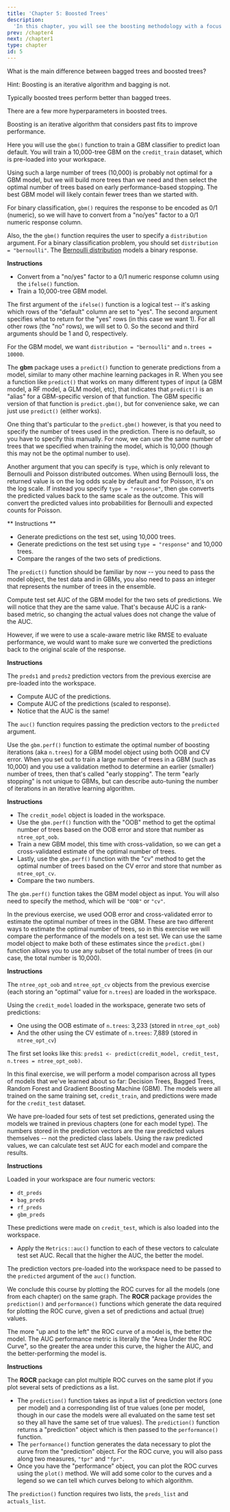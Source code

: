 ```yaml
---
title: 'Chapter 5: Boosted Trees'
description:
  'In this chapter, you will see the boosting methodology with a focus on the Gradient Boosting Machine (GBM) algorithm, another popular tree-based ensemble method. Here you will learn how to train, tune and evaluate GBM models in R.'
prev: /chapter4
next: /chapter1
type: chapter
id: 5
---
```


<exercise id="1" title="Introduction to boosting" type="slides">

<slides source="chapter5_01">
</slides>

</exercise>

<exercise id="2" title="Bagged trees vs. boosted trees">

What is the main difference between bagged trees and boosted trees?

Hint: Boosting is an iterative algorithm and bagging is not.

<choice>
<opt text="Boosted trees don't perform as well as bagged trees.">

Typically boosted trees perform better than bagged trees.

</opt>

<opt text="Boosted trees have fewer hyperparameters to tune than bagged trees." >

There are a few more hyperparameters in boosted trees.

</opt>

<opt text="Boosted trees improve the model fit by considering past fits and bagged trees do not." correct="true">

Boosting is an iterative algorithm that considers past fits to improve performance.

</opt>

</choice>
</exercise>

<exercise id="3" title="Bagged trees vs. boosted tree">

Here you will use the `gbm()` function to train a GBM classifier to predict loan default. You will train a 10,000-tree GBM on the `credit_train` dataset, which is pre-loaded into your workspace.  

Using such a large number of trees (10,000) is probably not optimal for a GBM model, but we will build more trees than we need and then select the optimal number of trees based on early performance-based stopping.  The best GBM model will likely contain fewer trees than we started with.

For binary classification, `gbm()` requires the response to be encoded as 0/1 (numeric), so we will have to convert from a "no/yes" factor to a 0/1 numeric response column. 

Also, the the `gbm()` function requires the user to specify a `distribution` argument. For a binary classification problem, you should set `distribution = "bernoulli"`.  The [Bernoulli distribution](https://en.wikipedia.org/wiki/Bernoulli_distribution) models a binary response.  

**Instructions**

- Convert from a "no/yes" factor to a 0/1 numeric response column using the `ifelse()` function.
- Train a 10,000-tree GBM model. 

<codeblock id="05_03">

The first argument of the `ifelse()` function is a logical test -- it's asking which rows of the "default" column are set to "yes".  The second argument specifies what to return for the "yes" rows (in this case we want 1).  For all other rows (the "no" rows), we will set to 0.  So the second and third arguments should be 1 and 0, respectively.

For the GBM model, we want `distribution = "bernoulli"` and `n.trees = 10000`.

</codeblock>

</exercise>

<exercise id="4" title="Understanding GBM model output" type="slides">

<slides source="chapter5_04">
</slides>

</exercise>

<exercise id="5" title="Prediction using a GBM model">

The **gbm** package uses a `predict()` function to generate predictions from a model, similar to many other machine learning packages in R.  When you see a function like `predict()` that works on many different types of input (a GBM model, a RF model, a GLM model, etc), that indicates that `predict()` is an "alias" for a GBM-specific version of that function.  The GBM specific version of that function is `predict.gbm()`, but for convenience sake, we can just use `predict()` (either works).

One thing that's particular to the `predict.gbm()` however, is that you need to specify the number of trees used in the prediction.  There is no default, so you have to specify this manually.  For now, we can use the same number of trees that we specified when training the model, which is 10,000 (though this may not be the optimal number to use). 

Another argument that you can specify is `type`, which is only relevant to Bernoulli and Poisson distributed outcomes.  When using Bernoulli loss, the returned value is on the log odds scale by default and for Poisson, it's on the log scale.  If instead you specify `type = "response"`, then `gbm` converts the predicted values back to the same scale as the outcome. This will convert the predicted values into probabilities for Bernoulli and expected counts for Poisson.

** Instructions **

- Generate predictions on the test set, using 10,000 trees.
- Generate predictions on the test set using `type = "response"` and 10,000 trees.
- Compare the ranges of the two sets of predictions.

<codeblock id="05_05">

The `predict()` function should be familiar by now -- you need to pass the model object, the test data and in GBMs, you also need to pass an integer that represents the number of trees in the ensemble.

</codeblock>

</exercise>

<exercise id="6" title="Evaluate test set AUC">

Compute test set AUC of the GBM model for the two sets of predictions.  We will notice that they are the same value.  That's because AUC is a rank-based metric, so changing the actual values does not change the value of the AUC.  

However, if we were to use a scale-aware metric like RMSE to evaluate performance, we would want to make sure we converted the predictions back to the original scale of the response.

**Instructions**

The `preds1` and `preds2` prediction vectors from the previous exercise are pre-loaded into the workspace.

- Compute AUC of the predictions.
- Compute AUC of the predictions (scaled to response).
- Notice that the AUC is the same!

<codeblock id="05_06">

The `auc()` function requires passing the prediction vectors to the `predicted` argument.

</codeblock>

</exercise>

<exercise id="7" title="GBM hyperparameters" type="slides">

<slides source="chapter5_07">
</slides>

</exercise>

<exercise id="8" title="Early stopping in GBMs">

Use the `gbm.perf()` function to estimate the optimal number of boosting iterations (aka `n.trees`) for a GBM model object using both OOB and CV error.  When you set out to train a large number of trees in a GBM (such as 10,000) and you use a validation method to determine an earlier (smaller) number of trees, then that's called "early stopping".  The term "early stopping" is not unique to GBMs, but can describe auto-tuning the number of iterations in an iterative learning algorithm.

**Instructions**

- The `credit_model` object is loaded in the workspace.
- Use the `gbm.perf()` function with the "OOB" method to get the optimal number of trees based on the OOB error and store that number as `ntree_opt_oob`.
- Train a new GBM model, this time with cross-validation, so we can get a cross-validated estimate of the optimal number of trees.
- Lastly, use the `gbm.perf()` function with the "cv" method to get the optimal number of trees based on the CV error and store that number as `ntree_opt_cv`.
- Compare the two numbers.

<codeblock id="05_08">

The `gbm.perf()` function takes the GBM model object as input.  You will also need to specify the method, which will be `"OOB"` or `"cv"`.

</codeblock>

</exercise>

<exercise id="9" title="OOB vs CV-based early stopping">

In the previous exercise, we used OOB error and cross-validated error to estimate the optimal number of trees in the GBM.  These are two different ways to estimate the optimal number of trees, so in this exercise we will compare the performance of the models on a test set.  We can use the same model object to make both of these estimates since the `predict.gbm()` function allows you to use any subset of the total number of trees (in our case, the total number is 10,000).

**Instructions**

The `ntree_opt_oob` and `ntree_opt_cv` objects from the previous exercise (each storing an "optimal" value for `n.trees`) are loaded in the workspace.

Using the `credit_model` loaded in the workspace, generate two sets of predictions:
- One using the OOB estimate of `n.trees`: 3,233 (stored in `ntree_opt_oob`)
- And the other using the CV estimate of `n.trees`: 7,889 (stored in `ntree_opt_cv`)

<codeblock id="05_09">

The first set looks like this: `preds1 <- predict(credit_model, credit_test, n.trees = ntree_opt_oob)`.

</codeblock>

</exercise>

<exercise id="10" title="Model comparison via ROC Curve & AUC" type="slides">

<slides source="chapter5_10">
</slides>

</exercise>

<exercise id="11" title="Compare all models based on AUC">

In this final exercise, we will perform a model comparison across all types of models that we've learned about so far: Decision Trees, Bagged Trees, Random Forest and Gradient Boosting Machine (GBM).  The models were all trained on the same training set, `credit_train`, and predictions were made for the `credit_test` dataset.

We have pre-loaded four sets of test set predictions, generated using the models we trained in previous chapters (one for each model type).  The numbers stored in the prediction vectors are the raw predicted values themselves -- not the predicted class labels.  Using the raw predicted values, we can calculate test set AUC for each model and compare the results.  

**Instructions**

Loaded in your workspace are four numeric vectors:

- `dt_preds`
- `bag_preds`
- `rf_preds`
- `gbm_preds`

These predictions were made on `credit_test`, which is also loaded into the workspace. 

- Apply the `Metrics::auc()` function to each of these vectors to calculate test set AUC.  Recall that the higher the AUC, the better the model.

<codeblock id="05_11">

The prediction vectors pre-loaded into the workspace need to be passed to the `predicted` argument of the `auc()` function.

</codeblock>

</exercise>

<exercise id="12" title="Plot & compare ROC curves">

We conclude this course by plotting the ROC curves for all the models (one from each chapter) on the same graph.  The **ROCR** package provides the `prediction()` and `performance()` functions which generate the data required for plotting the ROC curve, given a set of predictions and actual (true) values.  

The more "up and to the left" the ROC curve of a model is, the better the model.  The AUC performance metric is literally the "Area Under the ROC Curve", so the greater the area under this curve, the higher the AUC, and the better-performing the model is.

**Instructions**

The **ROCR** package can plot multiple ROC curves on the same plot if you plot several sets of predictions as a list.  

- The `prediction()` function takes as input a list of prediction vectors (one per model) and a corresponding list of true values (one per model, though in our case the models were all evaluated on the same test set so they all have the same set of true values).  The `prediction()` function returns a "prediction" object which is then passed to the `performance()` function.
- The `performance()` function generates the data necessary to plot the curve from the "prediction" object.  For the ROC curve, you will also pass along two measures, `"tpr"` and `"fpr"`.  
- Once you have the "performance" object, you can plot the ROC curves using the `plot()` method.  We will add some color to the curves and a legend so we can tell which curves belong to which algorithm.

<codeblock id="05_12">

The `prediction()` function requires two lists, the `preds_list` and `actuals_list`.

</codeblock>

</exercise>